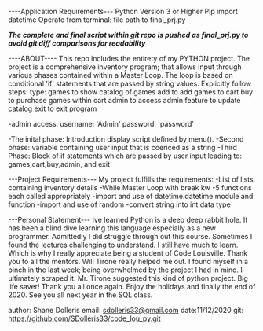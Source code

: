 ----Application Requirements---
Python Version 3 or Higher
Pip import datetime
Operate from terminal: file path to final_prj.py

***The complete and final script within git repo is pushed as final_prj.py to avoid git diff comparisons for readability***


----ABOUT---- 
This repo includes the entirety of my PYTHON project. The project is a comprehensive inventory program; that allows input through various phases contained within a Master Loop. The loop is based on conditional 'if' statements that are passed by string values. Explicitly follow steps: 
type:
	games to show catalog of games 
	add to add games to cart
	buy to purchase games within cart
	admin to access admin feature to update catalog
	exit to exit program

-admin access: username: 'Admin' password: 'password'

-The inital phase: Introduction display script defined by menu().
-Second phase: variable containing user input that is coericed as a string 
-Third Phase: Block of if statements which are passed by user input leading to: games,cart,buy,admin, and exit

---Project Requirements---
My project fulfills the requirements: -List of lists containing inventory details -While Master Loop with break kw -5 functions each called appropriately -import and use of datetime.datetime module and function -import and use of random -convert string into int data type


---Personal Statement---
Ive learned Python is a deep deep rabbit hole. It has been a blind dive learning this language especially as a new programmer. Admittedly I did struggle through out this course. Sometimes I found the lectures challenging to understand. I still have much to learn. Which is why I really appreciate being a student of Code Louisville. Thank you to all the mentors. Will Tirone really helped me out. I found myself in a pinch in the last week; being overwhelmed by the project I had in mind. I ultimately scraped it. Mr. Tirone suggested this kind of python project. Big life saver! Thank you all once again. Enjoy the holidays and finally the end of 2020. See you all next year in the SQL class.


author: Shane Dolleris email: sdolleris33@gmail.com date:11/12/2020 git: https://github.com/SDolleris33/code_lou_py.git